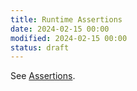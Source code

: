```yaml
---
title: Runtime Assertions
date: 2024-02-15 00:00
modified: 2024-02-15 00:00
status: draft
---
```


See [Assertions](assertions.md).